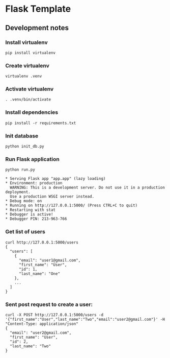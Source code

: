 # Flask Template

## Development notes

### Install virtualenv

```
pip install virtualenv
```

### Create virtualenv

```
virtualenv .venv
```

### Activate virtualenv

```
. .venv/bin/activate
```

### Install dependencies

```
pip install -r requirements.txt
```

### Init database

```
python init_db.py
```

### Run Flask application

```
python run.py

* Serving Flask app "app.app" (lazy loading)
* Environment: production
  WARNING: This is a development server. Do not use it in a production deployment.
  Use a production WSGI server instead.
* Debug mode: on
* Running on http://127.0.0.1:5000/ (Press CTRL+C to quit)
* Restarting with stat
* Debugger is active!
* Debugger PIN: 213-963-766
```

### Get list of users
```
curl http://127.0.0.1:5000/users 
{
  "users": [
    {
      "email": "user1@gmail.com", 
      "first_name": "User", 
      "id": 1, 
      "last_name": "One"
    },
    ...
  ]
}
```

### Sent post request to create a user:

```
curl -X POST http://127.0.0.1:5000/users -d '{"first_name":"User","last_name":"Two","email":"user2@gmail.com"}' -H "Content-Type: application/json"
{
  "email": "user2@gmail.com", 
  "first_name": "User", 
  "id": 2, 
  "last_name": "Two"
}
```
